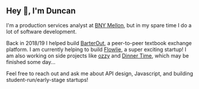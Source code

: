 ## Hey 👋, I'm Duncan

I'm a production services analyst at [BNY Mellon](https://www.bnymellon.com/), but in my spare time I do a lot of software development.

Back in 2018/19 I helped build [BarterOut](https://github.com/BarterOut), a peer-to-peer textbook exchange platform.
I am currently helping to build [Flowlie](https://www.flowlie.com/), a super exciting startup! I am also working on side projects like [ozzy](https://github.com/duncangrubbs/ozzy) and [Dinner Time](https://github.com/duncangrubbs/dinner-time), which may be finished some day...

Feel free to reach out and ask me about API design, Javascript, and building student-run/early-stage startups!
